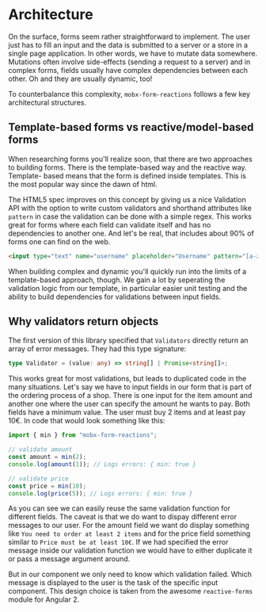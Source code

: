 # Architecture

On the surface, forms seem rather straightforward to implement. The user
just has to fill an input and the data is submitted to a server or a store
in a single page application. In other words, we have to mutate data somewhere.
Mutations often involve side-effects (sending a request to a server) and in
complex forms, fields usually have complex dependencies between each other. Oh
and they are usually dynamic, too!

To counterbalance this complexity, `mobx-form-reactions` follows a few key
architectural structures.

## Template-based forms vs reactive/model-based forms

When researching forms you'll realize soon, that there are two approaches to
building forms. There is the template-based way and the reactive way. Template-
based means that the form is defined inside templates. This is the most popular
way since the dawn of html.

The HTML5 spec improves on this concept by giving us a nice Validation API with
the option to write custom validators and shorthand attributes like `pattern`
in case the validation can be done with a simple regex. This works great for
forms where each field can validate itself and has no dependencies to another
one. And let's be real, that includes about 90% of forms one can find on the
web.

```html
<input type="text" name="username" placeholder="Username" pattern="[a-z]{1,15}">
```

When building complex and dynamic you'll quickly run into the limits of a
template-based approach, though. We gain a lot by seperating the validation
logic from our template, in particular easier unit testing and the ability to
build dependencies for validations between input fields.

## Why validators return objects

The first version of this library specified that `Validators` directly return
an array of error messages. They had this type signature:

```ts
type Validator = (value: any) => string[] | Promise<string[]>;
```

This works great for most validations, but leads to duplicated code in the
many situations. Let's say we have to input fields in our form that is
part of the ordering process of a shop. There is one input for the item amount
and another one where the user can specify the amount he wants to pay. Both
fields have a minimum value. The user must buy 2 items and at least pay 10€.
In code that would look something like this:

```ts
import { min } from "mobx-form-reactions";

// validate amount
const amount = min(2);
console.log(amount(1)); // Logs errors: { min: true }

// validate price
const price = min(10);
console.log(price(5)); // Logs errors: { min: true }
```

As you can see we can easily reuse the same validation function for different
fields. The caveat is that we do want to dispay different error messages to our
user. For the amount field we want do display something like `You need to order
at least 2 items` and for the price field something similar to `Price must be
at least 10€`. If we had specified the error message inside our validation
function we would have to either duplicate it or pass a message argument around.

But in our component we only need to know which validation failed. Which message
is displayed to the user is the task of the specific input component. This
design choice is taken from the awesome `reactive-forms` module for Angular 2.
